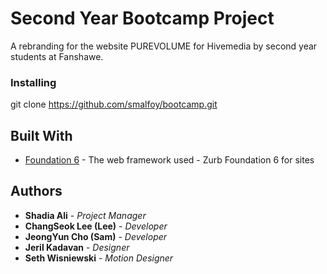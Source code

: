 # Second Year Bootcamp Project

A rebranding for the website PUREVOLUME for Hivemedia by second year students at Fanshawe.


### Installing

git clone https://github.com/smalfoy/bootcamp.git


## Built With

* [Foundation 6](https://foundation.zurb.com/sites.html) - The web framework used - Zurb Foundation 6 for sites


## Authors

* **Shadia Ali** - *Project Manager* 
* **ChangSeok Lee (Lee)** - *Developer* 
* **JeongYun Cho (Sam)** - *Developer* 
* **Jeril Kadavan** - *Designer* 
* **Seth Wisniewski** - *Motion Designer* 


